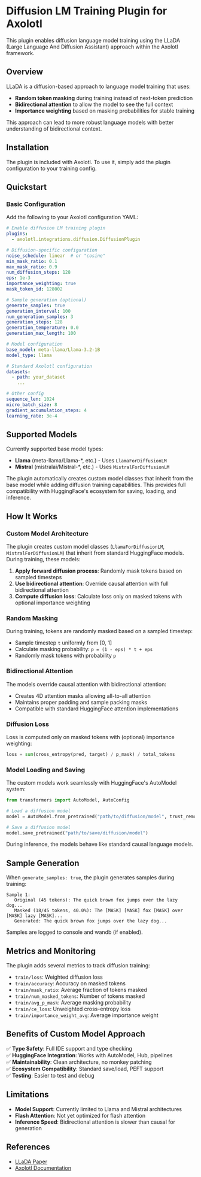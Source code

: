 # Diffusion LM Training Plugin for Axolotl

This plugin enables diffusion language model training using the LLaDA (Large Language
And Diffusion Assistant) approach within the Axolotl framework.

## Overview

LLaDA is a diffusion-based approach to language model training that uses:
- **Random token masking** during training instead of next-token prediction
- **Bidirectional attention** to allow the model to see the full context
- **Importance weighting** based on masking probabilities for stable training

This approach can lead to more robust language models with better understanding of
bidirectional context.

## Installation

The plugin is included with Axolotl. To use it, simply add the plugin configuration to
your training config.

## Quickstart

### Basic Configuration

Add the following to your Axolotl configuration YAML:

```yaml
# Enable diffusion LM training plugin
plugins:
  - axolotl.integrations.diffusion.DiffusionPlugin

# Diffusion-specific configuration
noise_schedule: linear  # or "cosine"
min_mask_ratio: 0.1
max_mask_ratio: 0.9
num_diffusion_steps: 128
eps: 1e-3
importance_weighting: true
mask_token_id: 128002

# Sample generation (optional)
generate_samples: true
generation_interval: 100
num_generation_samples: 3
generation_steps: 128
generation_temperature: 0.0
generation_max_length: 100

# Model configuration
base_model: meta-llama/Llama-3.2-1B
model_type: llama

# Standard Axolotl configuration
datasets:
  - path: your_dataset
    ...

# Other config
sequence_len: 1024
micro_batch_size: 8
gradient_accumulation_steps: 4
learning_rate: 3e-4
```

## Supported Models

Currently supported base model types:
- **Llama** (meta-llama/Llama-*, etc.) - Uses `LlamaForDiffusionLM`
- **Mistral** (mistralai/Mistral-*, etc.) - Uses `MistralForDiffusionLM`

The plugin automatically creates custom model classes that inherit from the base model
while adding diffusion training capabilities. This provides full compatibility with
HuggingFace's ecosystem for saving, loading, and inference.

## How It Works

### Custom Model Architecture

The plugin creates custom model classes (`LlamaForDiffusionLM`, `MistralForDiffusionLM`) that inherit from
standard HuggingFace models. During training, these models:

1. **Apply forward diffusion process**: Randomly mask tokens based on sampled timesteps
2. **Use bidirectional attention**: Override causal attention with full bidirectional attention
3. **Compute diffusion loss**: Calculate loss only on masked tokens with optional importance weighting

### Random Masking
During training, tokens are randomly masked based on a sampled timestep:
- Sample timestep `t` uniformly from [0, 1]
- Calculate masking probability: `p = (1 - eps) * t + eps`
- Randomly mask tokens with probability `p`

### Bidirectional Attention
The models override causal attention with bidirectional attention:
- Creates 4D attention masks allowing all-to-all attention
- Maintains proper padding and sample packing masks
- Compatible with standard HuggingFace attention implementations

### Diffusion Loss

Loss is computed only on masked tokens with (optional) importance weighting:

```python
loss = sum(cross_entropy(pred, target) / p_mask) / total_tokens
```

### Model Loading and Saving

The custom models work seamlessly with HuggingFace's AutoModel system:

```python
from transformers import AutoModel, AutoConfig

# Load a diffusion model
model = AutoModel.from_pretrained("path/to/diffusion/model", trust_remote_code=True)

# Save a diffusion model
model.save_pretrained("path/to/save/diffusion/model")
```

During inference, the models behave like standard causal language models.

## Sample Generation

When `generate_samples: true`, the plugin generates samples during training:

```
Sample 1:
   Original (45 tokens): The quick brown fox jumps over the lazy dog...
   Masked (18/45 tokens, 40.0%): The [MASK] [MASK] fox [MASK] over [MASK] lazy [MASK]...
   Generated: The quick brown fox jumps over the lazy dog...
```

Samples are logged to console and wandb (if enabled).

## Metrics and Monitoring

The plugin adds several metrics to track diffusion training:

- `train/loss`: Weighted diffusion loss
- `train/accuracy`: Accuracy on masked tokens
- `train/mask_ratio`: Average fraction of tokens masked
- `train/num_masked_tokens`: Number of tokens masked
- `train/avg_p_mask`: Average masking probability
- `train/ce_loss`: Unweighted cross-entropy loss
- `train/importance_weight_avg`: Average importance weight

## Benefits of Custom Model Approach

✅ **Type Safety**: Full IDE support and type checking  
✅ **HuggingFace Integration**: Works with AutoModel, Hub, pipelines  
✅ **Maintainability**: Clean architecture, no monkey patching  
✅ **Ecosystem Compatibility**: Standard save/load, PEFT support  
✅ **Testing**: Easier to test and debug  

## Limitations

- **Model Support**: Currently limited to Llama and Mistral architectures
- **Flash Attention**: Not yet optimized for flash attention
- **Inference Speed**: Bidirectional attention is slower than causal for generation

## References

- [LLaDA Paper](https://arxiv.org/abs/2404.10406)
- [Axolotl Documentation](https://docs.axolotl.ai/)

